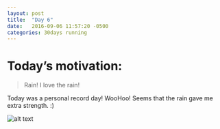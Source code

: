 ```yaml
---
layout: post
title:  "Day 6"
date:   2016-09-06 11:57:20 -0500
categories: 30days running
---
```

# Today’s motivation:

> Rain! I love the rain! 

Today was a personal record day! WooHoo! Seems that the rain gave me extra strength. :)

![alt text]({{site.baseurl}}/img/day6.jpg "Day 6 - Snapped a screenshot at 5km")